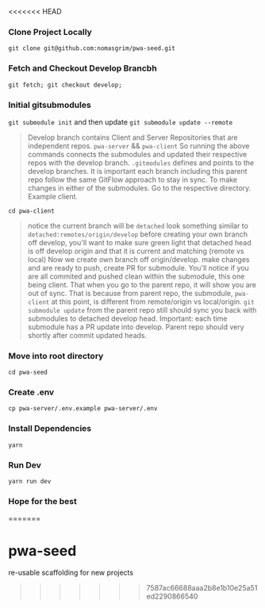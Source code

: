 <<<<<<< HEAD
### Clone Project Locally
```ssh
git clone git@github.com:nomasgrim/pwa-seed.git
```
### Fetch and Checkout Develop Brancbh
```ssh
git fetch; git checkout develop;
```

### Initial gitsubmodules
`git submodule init`
and then update
`git submodule update --remote`

> Develop branch contains Client and Server Repositories that are independent repos. `pwa-server` && `pwa-client`
> So running the above commands connects the submodules and updated their respective repos with the develop branch. `.gitmodules` defines and points to the develop branches.
> It is important each branch including this parent repo follow the same GitFlow approach to stay in sync.
> To make changes in either of the submodules. Go to the respective directory. Example client.

`cd pwa-client`

> notice the current branch will be `detached` look something similar to `detached:remotes/origin/develop`
> before creating your own branch off develop, you'll want to make sure green light that detached head is off develop origin and that it is current and matching (remote vs local)
> Now we create own branch off origin/develop. make changes and are ready to push, create PR for submodule. You'll notice if you are all commited and pushed clean within the submodule, this one being client. That when you go to the parent repo, it will show you are out of sync. That is because from parent repo, the submodule, `pwa-client` at this point, is different from remote/origin vs local/origin. `git submodule update` from the parent repo still should sync you back with submodules to detached develop head.
> Important: each time submodule has a PR update into develop. Parent repo should very shortly after commit updated heads.

### Move into root directory
```ssh
cd pwa-seed
```

### Create .env
```ssh
cp pwa-server/.env.example pwa-server/.env
```

### Install Dependencies
```ssh
yarn
```

### Run Dev
```ssh
yarn run dev
```

### Hope for the best
=======
# pwa-seed
re-usable scaffolding for new projects
>>>>>>> 7587ac66688aaa2b8e1b10e25a51ed2290866540

